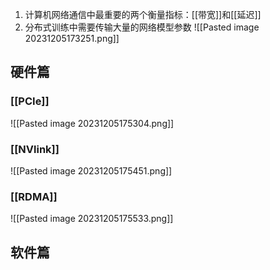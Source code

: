 1. 计算机网络通信中最重要的两个衡量指标：[[带宽]]和[[延迟]]
2. 分布式训练中需要传输大量的网络模型参数
![[Pasted image 20231205173251.png]]

## 硬件篇
### [[PCIe]]
![[Pasted image 20231205175304.png]]
###  [[NVlink]]
![[Pasted image 20231205175451.png]]
### [[RDMA]]
![[Pasted image 20231205175533.png]]
## 软件篇